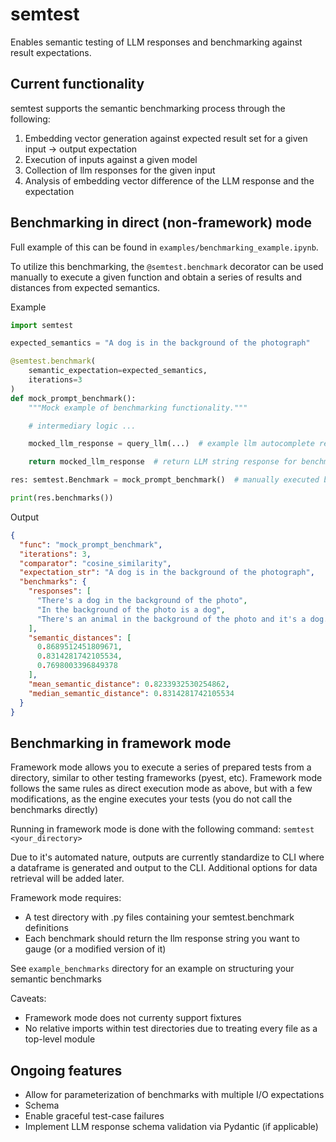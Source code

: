 # semtest
Enables semantic testing of LLM responses and benchmarking against result expectations.


## Current functionality
semtest supports the semantic benchmarking process through the following:

1. Embedding vector generation against expected result set for a given input -> output expectation
2. Execution of inputs against a given model
3. Collection of llm responses for the given input
4. Analysis of embedding vector difference of the LLM response and the expectation


## Benchmarking in direct (non-framework) mode

Full example of this can be found in `examples/benchmarking_example.ipynb`.

To utilize this benchmarking, the `@semtest.benchmark` decorator can be used manually to execute a given function and obtain a series of results and distances from expected semantics.

Example
```python
import semtest

expected_semantics = "A dog is in the background of the photograph"

@semtest.benchmark(
    semantic_expectation=expected_semantics,
    iterations=3
)
def mock_prompt_benchmark():
    """Mock example of benchmarking functionality."""

    # intermediary logic ...

    mocked_llm_response = query_llm(...)  # example llm autocomplete response

    return mocked_llm_response  # return LLM string response for benchmarking

res: semtest.Benchmark = mock_prompt_benchmark()  # manually executed benchmark (non-framework mode)

print(res.benchmarks())
```

Output
```json
{
  "func": "mock_prompt_benchmark",
  "iterations": 3,
  "comparator": "cosine_similarity",
  "expectation_str": "A dog is in the background of the photograph",
  "benchmarks": {
    "responses": [
      "There's a dog in the background of the photo",
      "In the background of the photo is a dog",
      "There's an animal in the background of the photo and it's a dog."
    ],
    "semantic_distances": [
      0.8689512451809671,
      0.8314281742105534,
      0.7698003396849378
    ],
    "mean_semantic_distance": 0.8233932530254862,
    "median_semantic_distance": 0.8314281742105534
  }
}

```

## Benchmarking in framework mode
Framework mode allows you to execute a series of prepared tests from a directory, similar to other testing frameworks (pyest, etc). Framework mode follows the same rules as direct execution mode as above, but with a few modifications, as the engine executes your tests (you do not call the benchmarks directly)

Running in framework mode is done with the following command: `semtest <your_directory>`

Due to it's automated nature, outputs are currently standardize to CLI where a dataframe is generated and output to the CLI. Additional options for data retrieval will be added later.

Framework mode requires:
- A test directory with .py files containing your semtest.benchmark definitions
- Each benchmark should return the llm response string you want to gauge (or a modified version of it)

See `example_benchmarks` directory for an example on structuring your semantic benchmarks

Caveats: 
- Framework mode does not currenty support fixtures
- No relative imports within test directories due to treating every file as a top-level module

## Ongoing features
- Allow for parameterization of benchmarks with multiple I/O expectations
- Schema 
- Enable graceful test-case failures
- Implement LLM response schema validation via Pydantic (if applicable)
